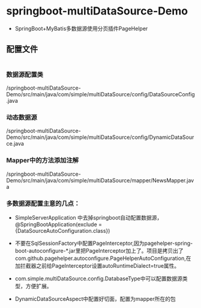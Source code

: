 
# springboot-multiDataSource-Demo
* SpringBoot+MyBatis多数据源使用分页插件PageHelper

## 配置文件
```application.yml

```

### 数据源配置类
/springboot-multiDataSource-Demo/src/main/java/com/simple/multiDataSource/config/DataSourceConfig.java

### 动态数据源
/springboot-multiDataSource-Demo/src/main/java/com/simple/multiDataSource/config/DynamicDataSource.java

### Mapper中的方法添加注解
/springboot-multiDataSource-Demo/src/main/java/com/simple/multiDataSource/mapper/NewsMapper.java


### 多数据源配置主意的几点：

*  SimpleServerApplication 中去掉springboot自动配置数据源， @SpringBootApplication(exclude = {DataSourceAutoConfiguration.class})

* 不要在SqlSessionFactory中配置PageInterceptor,因为pagehelper-spring-boot-autoconfigure-*.jar里把PageInterceptor加上了。项目是拷贝出了com.github.pagehelper.autoconfigure.PageHelperAutoConfiguration,在加拦截器之前给PageInterceptor设置autoRuntimeDialect=true属性。

* com.simple.multiDataSource.config.DatabaseType中可以配置数据源类型，方便扩展。

* DynamicDataSourceAspect中配置好切面，配置为mapper所在的包



        		
        		